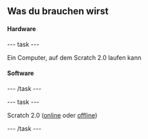 ## Was du brauchen wirst

#### Hardware

\--- task \---

Ein Computer, auf dem Scratch 2.0 laufen kann

#### Software

\--- /task \---

\--- task \---

Scratch 2.0 ([online](https://scratch.mit.edu/projects/editor/) oder [offline](https://scratch.mit.edu/scratch2download/))

\--- /task \---